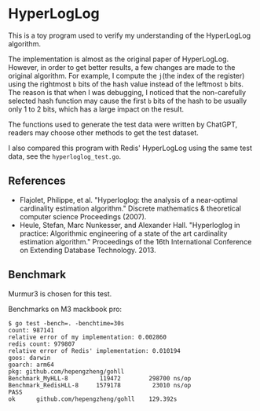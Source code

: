 # HyperLogLog

This is a toy program used to verify my understanding of the HyperLogLog algorithm.

The implementation is almost as the original paper of HyperLogLog.
However, in order to get better results, a few changes are made to the original algorithm.
For example, I compute the `j`(the index of the register) using the rightmost `b` bits of the hash value instead of
the leftmost `b` bits. The reason is that when I was debugging,
I noticed that the non-carefully selected hash function may cause
the first `b` bits of the hash to be usually only 1 to 2 bits, which has a large impact on the result.

The functions used to generate the test data were written by ChatGPT, readers may choose other methods to get the test
dataset.

I also compared this program with Redis' HyperLogLog using the same test data, see the `hyperloglog_test.go`.

## References

- Flajolet, Philippe, et al. "Hyperloglog: the analysis of a near-optimal cardinality estimation algorithm." Discrete mathematics & theoretical computer science Proceedings (2007).
- Heule, Stefan, Marc Nunkesser, and Alexander Hall. "Hyperloglog in practice: Algorithmic engineering of a state of the art cardinality estimation algorithm." Proceedings of the 16th International Conference on Extending Database Technology. 2013.


## Benchmark

Murmur3 is chosen for this test.


Benchmarks on M3 mackbook pro:
```
$ go test -bench=. -benchtime=30s
count: 987141
relative error of my implementation: 0.002860
redis count: 979807
relative error of Redis' implementation: 0.010194
goos: darwin
goarch: arm64
pkg: github.com/hepengzheng/gohll
Benchmark_MyHLL-8      	  119472	    298700 ns/op
Benchmark_RedisHLL-8   	 1579178	     23010 ns/op
PASS
ok  	github.com/hepengzheng/gohll	129.392s
```